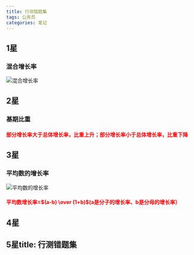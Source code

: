 ```yaml
---
title: 行测错题集
tags: 公务员
categories: 笔记
---
```


## 1星
### 混合增长率
![混合增长率](混合增长率1.png)

## 2星
### 基期比重
<h4 style="color: red;">部分增长率大于总体增长率，比重上升；部分增长率小于总体增长率，比重下降</h4>

## 3星
### 平均数的增长率
![平均数的增长率](平均数的增长率1.png)
<h4 style="color: red">平均数增长率=$(a-b) \over (1+b)$(a是分子的增长率、b是分母的增长率）</h4>

## 4星

## 5星title: 行测错题集
